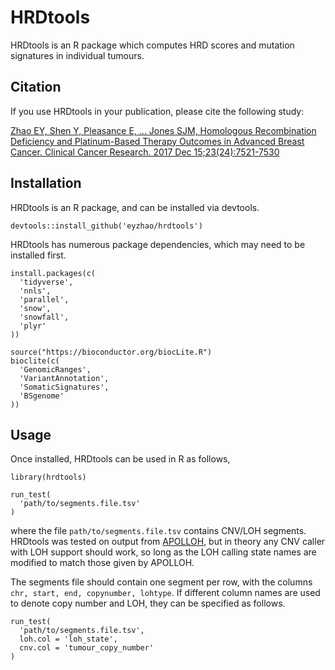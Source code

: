 # HRDtools

HRDtools is an R package which computes HRD scores and mutation signatures in individual tumours.

## Citation

If you use HRDtools in your publication, please cite the following study:

[Zhao EY, Shen Y, Pleasance E, ... Jones SJM, Homologous Recombination Deficiency and Platinum-Based Therapy Outcomes in Advanced Breast Cancer. Clinical Cancer Research. 2017 Dec 15;23(24):7521-7530](https://www.ncbi.nlm.nih.gov/pubmed/29246904)

## Installation

HRDtools is an R package, and can be installed via devtools.

```{r}
devtools::install_github('eyzhao/hrdtools')
```

HRDtools has numerous package dependencies, which may need to be installed first.

```{r}
install.packages(c(
  'tidyverse',
  'nnls',
  'parallel',
  'snow',
  'snowfall',
  'plyr'
))

source("https://bioconductor.org/biocLite.R")
bioclite(c(
  'GenomicRanges',
  'VariantAnnotation',
  'SomaticSignatures',
  'BSgenome'
))
```

## Usage

Once installed, HRDtools can be used in R as follows,

```{r}
library(hrdtools)

run_test(
  'path/to/segments.file.tsv'
)
```

where the file `path/to/segments.file.tsv` contains CNV/LOH segments. HRDtools was tested on output from [APOLLOH](http://shahlab.ca/projects/apolloh/), but in theory any CNV caller with LOH support should work, so long as the LOH calling state names are modified to match those given by APOLLOH.

The segments file should contain one segment per row, with the columns `chr, start, end, copynumber, lohtype`. If different column names are used to denote copy number and LOH, they can be specified as follows.

```{r}
run_test(
  'path/to/segments.file.tsv',
  loh.col = 'loh_state',
  cnv.col = 'tumour_copy_number'
)
```
